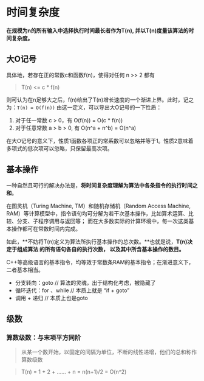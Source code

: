 # 时间复杂度

**在规模为n的所有输入中选择执行时间最长者作为T(n), 并以T(n)度量该算法的时间复杂度。**

## 大O记号
具体地，若存在正的常数c和函数f(n)，使得对任何 n >> 2 都有
> T(n) <= c * f(n)

则可认为在n足够大之后，f(n)给出了T(n)增长速度的一个渐进上界。此时，记之为：`T(n) = O(f(n))`
由这一定义，可以导出大O记号的一下性质：

1. 对于任一常数 c > 0，有 O(f(n)) = O(c * f(n))
2. 对于任意常数 a > b > 0, 有 O(n^a + n^b) = O(n^a)

在大O记号的意义下，性质1函数各项正的常系数可以忽略并等于1。性质2意味着多项式的低次项可以忽略，只保留最高次项。

## 基本操作

一种自然且可行的解决办法是，**将时间复杂度理解为算法中各条指令的执行时间之和**。

在图灵机（Turing Machine, TM）和随机存储机（Random Access Machine, RAM）等计算模型中，指令语句均可分解为若干次基本操作，比如算术运算、比较、分支、子程序调用与返回等； 而在大多数实际的计算环境中，每一次这类基本操作都可在常数时间内完成。

如此，**不妨将T(n)定义为算法所执行基本操作的总次数。**也就是说，**T(n)决定于组成算法 的所有语句各自的执行次数， 以及其中所含基本操作的数目。**

C++等高级语言的基本指令，均等效于常数条RAM的基本指令；在渐进意义下，二者基本相当。

- 分支转向：goto // 算法的灵魂，出于结构化考虑，被隐藏了
- 循环迭代：for 、while // 本质上就是 “if + goto”
- 调用 + 递归 // 本质上也是goto

## 级数

### 算数级数：与末项平方同阶

> 从某一个数开始，以固定的间隔为单位，不断的线性递增，他们的总和称作算数级数

> T(n) = 1 + 2 + …… + n  =  n(n+1)/2 = O(n^2)

